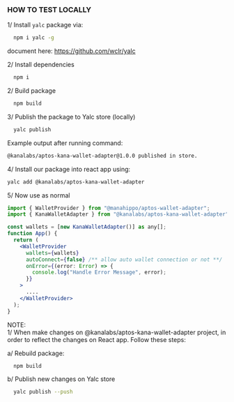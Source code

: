 ### HOW TO TEST LOCALLY

1/ Install `yalc` package via: 

```bash
  npm i yalc -g
```

document here: https://github.com/wclr/yalc

2/ Install dependencies

```bash
  npm i
```

2/ Build package

```bash
  npm build
```

3/ Publish the package to Yalc store (locally)

```bash
  yalc publish
```

Example output after running command:

```bash
@kanalabs/aptos-kana-wallet-adapter@1.0.0 published in store.
```

4/ Install our package into react app using:

```bash
yalc add @kanalabs/aptos-kana-wallet-adapter
```

5/ Now use as normal

```jsx
import { WalletProvider } from "@manahippo/aptos-wallet-adapter";
import { KanaWalletAdapter } from "@kanalabs/aptos-kana-wallet-adapter";

const wallets = [new KanaWalletAdapter()] as any[];
function App() {
  return (
    <WalletProvider
      wallets={wallets}
      autoConnect={false} /** allow auto wallet connection or not **/
      onError={(error: Error) => {
        console.log("Handle Error Message", error);
      }}
    >
      ....
    </WalletProvider>
  );
}
```

NOTE:  
1/ When make changes on @kanalabs/aptos-kana-wallet-adapter project, in order to reflect the changes on React app.
Follow these steps:

a/ Rebuild package:

```bash
  npm build
```

b/ Publish new changes on Yalc store

```bash
  yalc publish --push
```
